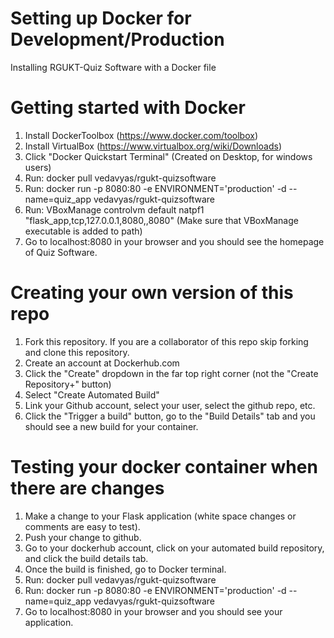 # Setting up Docker for Development/Production
Installing RGUKT-Quiz Software with a Docker file

# Getting started with Docker
1. Install DockerToolbox (https://www.docker.com/toolbox)
2. Install VirtualBox (https://www.virtualbox.org/wiki/Downloads)
3. Click "Docker Quickstart Terminal" (Created on Desktop, for windows users)
4. Run: docker pull vedavyas/rgukt-quizsoftware
5. Run: docker run -p 8080:80 -e ENVIRONMENT='production' -d --name=quiz_app vedavyas/rgukt-quizsoftware
6. Run: VBoxManage controlvm default natpf1 "flask_app,tcp,127.0.0.1,8080,,8080" (Make sure that VBoxManage executable is added to path)
7. Go to localhost:8080 in your browser and you should see the homepage of Quiz Software.

# Creating your own version of this repo
1. Fork this repository. If you are a collaborator of this repo skip forking and clone this repository.
2. Create an account at Dockerhub.com
3. Click the "Create" dropdown in the far top right corner (not the "Create Repository+" button)
4. Select "Create Automated Build"
5. Link your Github account, select your user, select the github repo, etc.
6. Click the "Trigger a build" button, go to the "Build Details" tab and you should see a new build for your container.

# Testing your docker container when there are changes
1. Make a change to your Flask application (white space changes or comments are easy to test).
2. Push your change to github.
3. Go to your dockerhub account, click on your automated build repository, and click the build details tab.
4. Once the build is finished, go to Docker terminal.
5. Run: docker pull vedavyas/rgukt-quizsoftware
6. Run: docker run -p 8080:80 -e ENVIRONMENT='production' -d --name=quiz_app vedavyas/rgukt-quizsoftware
7. Go to localhost:8080 in your browser and you should see your application.